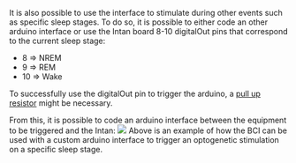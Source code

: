 It is also possible to use the interface to stimulate during other events such as specific sleep stages. To do so, it is possible to either code an other arduino interface or use the Intan board 8-10 digitalOut pins that correspond to the current sleep stage:
* 8 => NREM
* 9 => REM
* 10 => Wake

To successfully use the digitalOut pin to trigger the arduino, a [pull up resistor](https://learn.sparkfun.com/tutorials/pull-up-resistors) might be necessary.

From this, it is possible to code an arduino interface between the equipment to be triggered and the Intan:
![](https://user-images.githubusercontent.com/41677251/43254358-82d299c4-90c7-11e8-8118-0aadf1c78002.PNG)
Above is an example of how the BCI can be used with a custom arduino interface to trigger an optogenetic stimulation on a specific sleep stage.